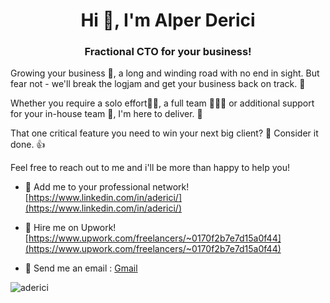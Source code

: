 <h1 align="center">Hi 👋, I'm Alper Derici</h1>
<h3 align="center">Fractional CTO for your business!</h3>


Growing your business 🌱, a long and winding road with no end in sight. But fear not - we'll break the logjam and get your business back on track. 🚀   

Whether you require a solo effort👨‍💻, a full team 🧑‍🤝‍🧑 or additional support for your in-house team 🤝, I'm here to deliver. 💪  

That one critical feature you need to win your next big client? 💼 Consider it done. 👍  

Feel free to reach out to me and i'll be more than happy to help you!


- 📄 Add me to your professional network! [https://www.linkedin.com/in/aderici/](https://www.linkedin.com/in/aderici/)

- 📄 Hire me on Upwork! [https://www.upwork.com/freelancers/~0170f2b7e7d15a0f44](https://www.upwork.com/freelancers/~0170f2b7e7d15a0f44)

- 💬 Send me an email : [Gmail](mailto:alper.derici+githubprofile@gmail.com)


<p><img align="center" src="https://github-readme-streak-stats.herokuapp.com/?user=aderici&" alt="aderici" /></p>
